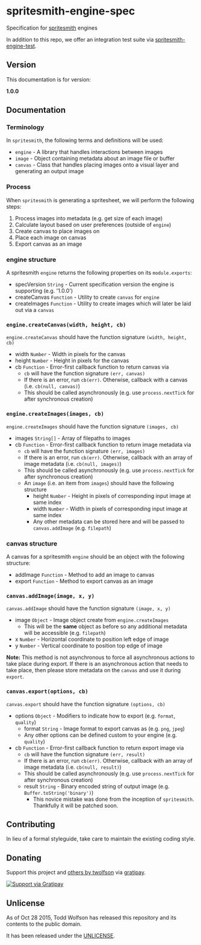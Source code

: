 # spritesmith-engine-spec

Specification for [spritesmith][] engines

In addition to this repo, we offer an integration test suite via [spritesmith-engine-test][].

[spritesmith]: https://github.com/Ensighten/spritesmith
[spritesmith-engine-test]: https://github.com/twolfson/spritesmith-engine-test

## Version
This documentation is for version:

**1.0.0**

## Documentation
### Terminology
In `spritesmith`, the following terms and definitions will be used:

- `engine` - A library that handles interactions between images
- `image` - Object containing metadata about an image file or buffer
- `canvas` - Class that handles placing images onto a visual layer and generating an output image

### Process
When `spritesmith` is generating a spritesheet, we will perform the following steps:

1. Process images into metadata (e.g. get size of each image)
2. Calculate layout based on user preferences (outside of `engine`)
3. Create canvas to place images on
4. Place each image on canvas
5. Export canvas as an image

### engine structure
A spritesmith `engine` returns the following properties on its `module.exports`:

- specVersion `String` - Current specification version the engine is supporting (e.g. '1.0.0')
- createCanvas `Function` - Utility to create `canvas` for `engine`
- createImages `Function` - Utility to create images which will later be laid out via a `canvas`

### `engine.createCanvas(width, height, cb)`
`engine.createCanvas` should have the function signature `(width, height, cb)`

- width `Number` - Width in pixels for the canvas
- height `Number` - Height in pixels for the canvas
- cb `Function` - Error-first callback function to return canvas via
    - `cb` will have the function signature `(err, canvas)`
    - If there is an error, run `cb(err)`. Otherwise, callback with a canvas (i.e. `cb(null, canvas)`)
    - This should be called asynchronously (e.g. use `process.nextTick` for after synchronous creation)

### `engine.createImages(images, cb)`
`engine.createImages` should have the function signature `(images, cb)`

- images `String[]` - Array of filepaths to images
- cb `Function` - Error-first callback function to return image metadata via
    - `cb` will have the function signature `(err, images)`
    - If there is an error, run `cb(err)`. Otherwise, callback with an array of image metadata (i.e. `cb(null, images)`)
    - This should be called asynchronously (e.g. use `process.nextTick` for after synchronous creation)
    - An `image` (i.e. an item from `images`) should have the following structure
        - height `Number` - Height in pixels of corresponding input image at same index
        - width `Number` - Width in pixels of corresponding input image at same index
        - Any other metadata can be stored here and will be passed to `canvas.addImage` (e.g. `filepath`)

### canvas structure
A canvas for a spritesmith `engine` should be an object with the following structure:

- addImage `Function` - Method to add an image to canvas
- export `Function` - Method to export canvas as an image

### `canvas.addImage(image, x, y)`
`canvas.addImage` should have the function signature `(image, x, y)`

- image `Object` - Image object create from `engine.createImages`
    - This will be the **same** object as before so any additional metadata will be accessible (e.g. `filepath`)
- x `Number` - Horizontal coordinate to position left edge of image
- y `Number` - Vertical coordinate to position top edge of image

**Note:** This method is not asynchronous to force all asynchronous actions to take place during export. If there is an asynchronous action that needs to take place, then please store metadata on the `canvas` and use it during `export`.

### `canvas.export(options, cb)`
`canvas.export` should have the function signature `(options, cb)`

- options `Object` - Modifiers to indicate how to export (e.g. `format`, `quality`)
    - format `String` - Image format to export canvas as (e.g. `png`, `jpeg`)
    - Any other options can be defined custom to your engine (e.g. `quality`)
- cb `Function` - Error-first callback function to return export image via
    - `cb` will have the function signature `(err, result)`
    - If there is an error, run `cb(err)`. Otherwise, callback with an array of image metadata (i.e. `cb(null, result)`)
    - This should be called asynchronously (e.g. use `process.nextTick` for after synchronous creation)
    - result `String` - Binary encoded string of output image (e.g. `Buffer.toString('binary')`)
        - This novice mistake was done from the inception of `spritesmith`. Thankfully it will be patched soon.

## Contributing
In lieu of a formal styleguide, take care to maintain the existing coding style.

## Donating
Support this project and [others by twolfson][gratipay] via [gratipay][].

[![Support via Gratipay][gratipay-badge]][gratipay]

[gratipay-badge]: https://cdn.rawgit.com/gratipay/gratipay-badge/2.x.x/dist/gratipay.png
[gratipay]: https://www.gratipay.com/twolfson/

## Unlicense
As of Oct 28 2015, Todd Wolfson has released this repository and its contents to the public domain.

It has been released under the [UNLICENSE][].

[UNLICENSE]: UNLICENSE
